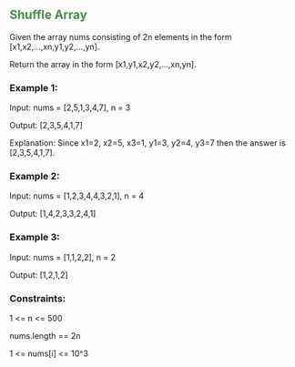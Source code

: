 ## <span style="color:#4B904C">Shuffle Array</span>


Given the array nums consisting of 2n elements in the form [x1,x2,...,xn,y1,y2,...,yn].

Return the array in the form [x1,y1,x2,y2,...,xn,yn].

### Example 1:
Input: nums = [2,5,1,3,4,7], n = 3

Output: [2,3,5,4,1,7] 

Explanation: Since x1=2, x2=5, x3=1, y1=3, y2=4, y3=7 then the answer is [2,3,5,4,1,7].

### Example 2:

Input: nums = [1,2,3,4,4,3,2,1], n = 4

Output: [1,4,2,3,3,2,4,1]

### Example 3:

Input: nums = [1,1,2,2], n = 2

Output: [1,2,1,2]
 

### Constraints:

1 <= n <= 500

nums.length == 2n


1 <= nums[i] <= 10^3
